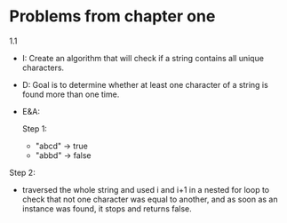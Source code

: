 # Problems from chapter one

1.1
* I: Create an algorithm that will check if a string contains all unique characters.
* D: Goal is to determine whether at least one character of a string is found more than one time.
* E&A:

  Step 1:
  
    * "abcd" -> true
    * "abbd" -> false
    
 Step 2:
 
   * traversed the whole string and used i and i+1 in a nested for loop to check that not one character was equal to another, and as soon as an instance was found, it stops and returns false.
